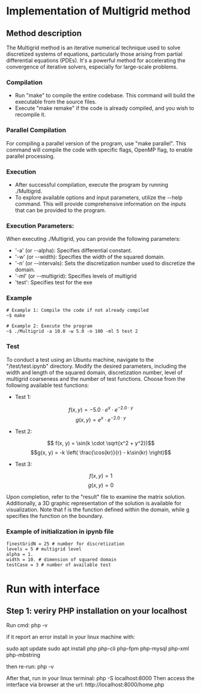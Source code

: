 # Implementation of Multigrid method

## Method description

The Multigrid method is an iterative numerical technique used to solve discretized systems of equations, particularly those arising from partial differential equations (PDEs). It's a powerful method for accelerating the convergence of iterative solvers, especially for large-scale problems.


### Compilation

* Run "make" to compile the entire codebase. This command will build the executable from the source files.
* Execute "make remake" if the code is already compiled, and you wish to recompile it.

### Parallel Compilation

For compiling a parallel version of the program, use "make parallel". This command will compile the code with specific flags, OpenMP flag, to enable parallel processing.

### Execution

* After successful compilation, execute the program by running ./Multigrid.
* To explore available options and input parameters, utilize the --help command. This will provide comprehensive information on the inputs that can be provided to the program.

### Execution Parameters:

When executing ./Multigrid, you can provide the following parameters:
* '-a' (or --alpha):
    Specifies differential constant.
* '-w' (or --width):
    Specifies the width of the squared domain.
* '-n' (or --intervals):
    Sets the discretization number used to discretize the domain.
* '-ml' (or --multigrid):
    Specifies levels of multigrid
* 'test':
    Specifies test for the exe

### Example
```
# Example 1: Compile the code if not already compiled
~$ make

# Example 2: Execute the program
~$ ./Multigrid -a 10.0 -w 5.0 -n 100 -ml 5 test 2

```


### Test

To conduct a test using an Ubuntu machine, navigate to the "/test/test.ipynb" directory. Modify the desired parameters, including the width and length of the squared domain, discretization number, level of multigrid coarseness and the number of test functions. Choose from the following available test functions:

* Test 1:

$$f(x, y) = -5.0 \cdot e^{x} \cdot e^{-2.0 \cdot y}$$
$$g(x, y) = e^{x} \cdot e^{-2.0 \cdot y}$$

* Test 2:

$$ f(x, y) = \sin(k \cdot \sqrt{x^2 + y^2})$$
$$g(x, y) = -k \left( \frac{\cos(kr)}{r} - k\sin(kr) \right)$$


* Test 3:

$$f(x,y) = 1$$
$$g(x,y) = 0$$

Upon completion, refer to the "result" file to examine the matrix solution. Additionally, a 3D graphic representation of the solution is available for visualization. 
Note that f is the function defined within the domain, while g specifies the function on the boundary.

### Example of initialization in ipynb file

```
finestGridN = 25 # number for discretization
levels = 5 # multigrid level
alpha = 1.
width = 10. # dimension of squared domain
testCase = 3 # number of available test

```


# Run with interface

## Step 1: veriry PHP installation on your localhost
Run cmd: php -v

if it report an error install in your linux machine with:

sudo apt update
sudo apt install php php-cli php-fpm php-mysql php-xml php-mbstring

then re-run: php -v

After that, run in your linux terminal: php -S localhost:8000
Then access the interface via browser at the url: http://localhost:8000/home.php